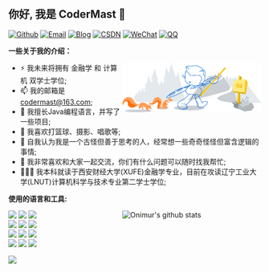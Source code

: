 <!-- Your title -->

## 你好, 我是 CoderMast 🚀

<!-- Your badges
You can use the website to generate badges: https://shields.io/
-->

[![Github](https://img.shields.io/badge/Github-CoderMast-_?style=for-the-badge&logo=github&color=blue&logoColor=white)](https://github.com/codermast)
[![Email](https://img.shields.io/badge/Email-codermast%40163.com-%2520?style=for-the-badge&logo=Gmail&logoColor=white&color=red)](mailto:codermast@163.com)
[![Blog](https://img.shields.io/badge/Blog-www.codermast.com-%2520?style=for-the-badge&logo=lightning&logoColor=white&color=green)](https://www.codermast.com/)
[![CSDN](https://img.shields.io/badge/CSDN-CoderMast-%2520?style=for-the-badge&logo=c&logoColor=white&color=orange)](https://blog.csdn.net/qq_33685334/)
[![WeChat](https://img.shields.io/badge/WeChat-CoderMast888-%2520?style=for-the-badge&logo=wechat&logoColor=white&color=%23228B22)](https://github.com/CoderMast/codermast/blob/main/resources/wechat-codermast888.jpg?raw=true)
[![QQ](https://img.shields.io/badge/QQ_GROUP-916750650-%2520?style=for-the-badge&logo=tencentqq&logoColor=white&color=%23228B22)](http://qm.qq.com/cgi-bin/qm/qr?_wv=1027&k=XANpYQqwfvUgN_lf--sqv7p51-Ifo5kd&authKey=av6nQ2MbcL9lS03suDdRtGjCncf51%2FIiPxHO5Rk5M6md79yPLGK80xU4%2Bla8WncT&noverify=0&group_code=916750650)


<!-- Talking about you -->
**一些关于我的介绍：**

<!-- Any image aligned to the right. Beware the width -->
<a  href="https://www.codermast.com/?github_index_readme" target="_blank" ><img width="55%" align="right" alt="Github" src="https://raw.githubusercontent.com/codermast/codermast/main/resources/git-header.svg"/></a>

- ⚡️ 我未来将拥有 金融学 和 计算机 双学士学位;
- 📫 我的邮箱是 codermast@163.com;
- 🌱 我擅长Java编程语言，并写了一些项目; 
- 👯 我喜欢打篮球、摄影、唱歌等;
- 🤔 自我认为我是一个古怪但善于思考的人，经常想一些奇奇怪怪但富含逻辑的事情;
- 💬 我非常喜欢和大家一起交流，你们有什么问题可以随时找我帮忙;
- 👨🏽‍💻 我本科就读于西安财经大学(XUFE)金融学专业，目前在攻读辽宁工业大学(LNUT)计算机科学与技术专业第二学士学位;


**使用的语言和工具:** 

<!-- Your github readme stats
You can use this api: https://github.com/anuraghazra/github-readme-stats
-->
<p>
  <a href="https://github.com/codermast/">
    <img width="55%" align="right" alt="Onimur's github stats" src="https://github-readme-stats.vercel.app/api?username=codermast&show_icons=true&hide_border=true" />
  </a>
  
  <!-- Your languages and tools. Be careful with the alignment. 
  You can use this sites to get logos: https://www.vectorlogo.zone or https://simpleicons.org/
  -->
  <code><img width="10%" src="https://www.vectorlogo.zone/logos/java/java-ar21.svg"></code>
  <code><img width="10%" src="https://www.vectorlogo.zone/logos/kotlinlang/kotlinlang-ar21.svg"></code>
  <code><img width="10%" src="https://www.vectorlogo.zone/logos/android/android-ar21.svg"></code>
  <br />
  <code><img width="10%" src="https://www.vectorlogo.zone/logos/gradle/gradle-ar21.svg"></code>
  <code><img width="10%" src="https://www.vectorlogo.zone/logos/circleci/circleci-ar21.svg"></code>
  <code><img width="10%" src="https://www.vectorlogo.zone/logos/json/json-ar21.svg"></code>
  <br />
  <code><img width="10%" src="https://www.vectorlogo.zone/logos/mysql/mysql-ar21.svg"></code>
  <code><img width="10%" src="https://www.vectorlogo.zone/logos/sqlite/sqlite-ar21.svg"></code>
  <code><img width="10%" src="https://www.vectorlogo.zone/logos/firebase/firebase-ar21.svg"></code>
  <br />
  <code><img width="10%" src="https://www.vectorlogo.zone/logos/git-scm/git-scm-ar21.svg"></code>
  <code><img width="10%" src="https://www.vectorlogo.zone/logos/yaml/yaml-ar21.svg"></code>
  <code><img width="10%" src="https://www.vectorlogo.zone/logos/gnu_bash/gnu_bash-ar21.svg"></code>
</p>

<img src="/images/扫码_白色版.png">
